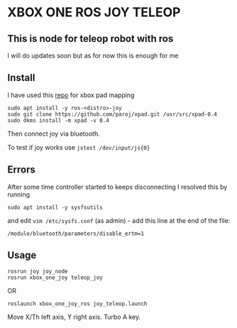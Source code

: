 # XBOX ONE ROS JOY TELEOP

## This is node for teleop robot with ros 

I will do updates soon but as for now this is enough for me

## Install 

I have used this [repo](https://github.com/paroj/xpad) for xbox pad mapping

```
sudo apt install -y ros-<distro>-joy
sudo git clone https://github.com/paroj/xpad.git /usr/src/xpad-0.4
sudo dkms install -m xpad -v 0.4
```

Then connect joy via bluetooth.

To test if joy works use `jstest /dev/input/js{0}`

## Errors 

After some time controller started to keeps disconnecting I resolved this by running 

```
sudo apt install -y sysfsutils
```

and edit `vim /etc/sysfs.conf` (as admin) - add this line at the end of the file:

```
/module/bluetooth/parameters/disable_ertm=1
```

## Usage

```
rosrun joy joy_node
rosrun xbox_one_joy teleop_joy
```

OR

```
roslaunch xbox_one_joy_ros joy_teleop.launch
```

Move X/Th left axis, Y right axis. Turbo A key.